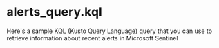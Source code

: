# alerts_query.kql
Here's a sample KQL (Kusto Query Language) query that you can use to retrieve information about recent alerts in Microsoft Sentinel

